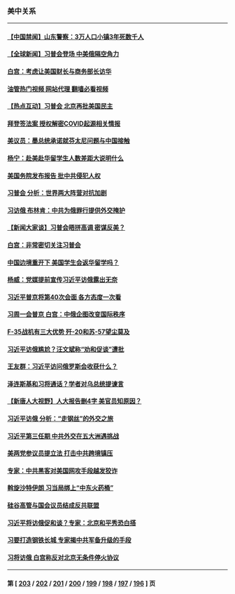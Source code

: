 ### 美中关系
---
#### [【中国禁闻】山东警察：3万人口小镇3年死数千人](../../pages/nf1412576/n13954635.md?03212045) 
#### [【全球新闻】习普会登场 中美俄隔空角力](../../pages/nf1412576/n13955058.md?03212045) 
#### [白宫：考虑让美国财长与商务部长访华](../../pages/nf1412576/n13954887.md?03212045) 
#### [油管热门视频 网站代理 翻墙必看视频](http://138.2.39.72:81/youtube.html?epic-marker?03212045)
#### [【热点互动】习普会 北京再批美国民主](../../pages/nf1412576/n13954705.md?03212045) 
#### [拜登签法案 授权解密COVID起源相关情报](../../pages/nf1412576/n13954813.md?03212045) 
#### [美议员：墨总统承诺就芬太尼问题与中国接触](../../pages/nf1412576/n13954711.md?03212045) 
#### [杨宁：赴美赴华留学生人数差距大说明什么](../../pages/nf1412576/n13954695.md?03212045) 
#### [美国务院发布报告 批中共侵犯人权](../../pages/nf1412576/n13954646.md?03212045) 
#### [习普会 分析：世界两大阵营对抗加剧](../../pages/nf1412576/n13954620.md?03212045) 
#### [习访俄 布林肯：中共为俄罪行提供外交掩护](../../pages/nf1412576/n13954596.md?03212045) 
#### [【新闻大家谈】习普会晤拼高调 密谋反美？](../../pages/nf1412576/n13954545.md?03212045) 
#### [白宫：非常密切关注习普会](../../pages/nf1412576/n13954585.md?03212045) 
#### [中国边境重开下 美国学生会返华留学吗？](../../pages/nf1412576/n13954319.md?03212045) 
#### [杨威：党媒提前宣传习近平访俄露出无奈](../../pages/nf1412576/n13954071.md?03212045) 
#### [习近平普京将第40次会面 各方态度一次看](../../pages/nf1412576/n13954023.md?03212045) 
#### [习周一会普京 白宫：中俄企图改变国际秩序](../../pages/nf1412576/n13953906.md?03212045) 
#### [F-35战机有三大优势 歼-20和苏-57望尘莫及](../../pages/nf1412576/n13952900.md?03212045) 
#### [习近平访俄尴尬？汪文斌称“劝和促谈”遭批](../../pages/nf1412576/n13953279.md?03212045) 
#### [王友群：习近平访问俄罗斯会收获什么？](../../pages/nf1412576/n13953283.md?03212045) 
#### [泽连斯基和习将通话？学者对乌总统提谏言](../../pages/nf1412576/n13953241.md?03212045) 
#### [【新唐人大视野】人大报告删4字 美官员知原因？](../../pages/nf1412576/n13953227.md?03212045) 
#### [习近平访俄 分析：“走钢丝”的外交之旅](../../pages/nf1412576/n13953196.md?03212045) 
#### [习近平第三任期 中共外交在五大洲遇挑战](../../pages/nf1412576/n13951340.md?03212045) 
#### [美两党参议员提立法 打击中共跨境镇压](../../pages/nf1412576/n13952926.md?03212045) 
#### [专家：中共黑客对美国网攻手段越发狡诈](../../pages/nf1412576/n13952857.md?03212045) 
#### [斡旋沙特伊朗 习当局绑上“中东火药桶”](../../pages/nf1412576/n13952645.md?03212045) 
#### [硅谷高管与国会议员结成反共联盟](../../pages/nf1412576/n13952574.md?03212045) 
#### [习近平将访俄促和谈？专家：北京和平秀恐白搭](../../pages/nf1412576/n13952569.md?03212045) 
#### [习要打造钢铁长城 专家揭中共军备升级的手段](../../pages/nf1412576/n13951822.md?03212045) 
#### [习将访俄 白宫称反对北京无条件停火协议](../../pages/nf1412576/n13952582.md?03212045) 

---
#### 第 [ [203](./203.md?03212045) / [202](./202.md?03212045) / [201](./201.md?03212045) / [200](./200.md?03212045) / [199](./199.md?03212045) / [198](./198.md?03212045) / [197](./197.md?03212045) / [196](./196.md?03212045) ] 页

